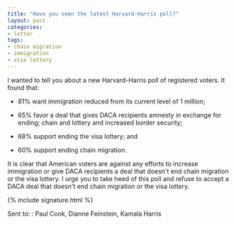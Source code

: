 ```yaml
---
title: "Have you seen the latest Harvard-Harris poll?"
layout: post
categories:
- letter
tags:
- chain migration
- immigration
- visa lottery
---
```


I wanted to tell you about a new Harvard-Harris poll of registered voters. It found that:

- 81% want immigration reduced from its current level of 1 million;

- 65% favor a deal that gives DACA recipients amnesty in exchange for ending; chain and lottery and increased border security;

- 68% support ending the visa lottery; and

- 60% support ending chain migration.

It is clear that American voters are against any efforts to increase immigration or give DACA recipients a deal that doesn't end chain migration or the visa lottery. I urge you to take heed of this poll and refuse to accept a DACA deal that doesn't end chain migration or the visa lottery.

{% include signature.html %}

Sent to:
: Paul Cook, Dianne Feinstein, Kamala Harris
